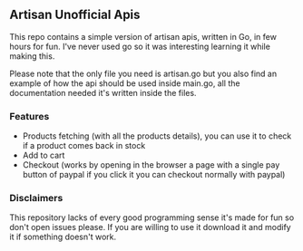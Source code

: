## Artisan Unofficial Apis
This repo contains a simple version of artisan apis, written in Go, in few hours for fun. I've never used go so it was interesting learning it while making this.

Please note that the only file you need is artisan.go but you also find an example of how the api should be used inside main.go, all the documentation needed it's written inside the files.

### Features
- Products fetching (with all the products details), you can use it to check if a product comes back in stock
- Add to cart
- Checkout (works by opening in the browser a page with a single pay button of paypal if you click it you can checkout normally with paypal)

### Disclaimers
This repository lacks of every good programming sense it's made for fun so don't open issues please. If you are willing to use it download it and modify it if something doesn't work.

